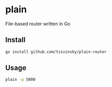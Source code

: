 # plain

File-based router written in Go

## Install

```bash
go install github.com/tsivinsky/plain-router
```

## Usage

```bash
plain -p 5000
```
